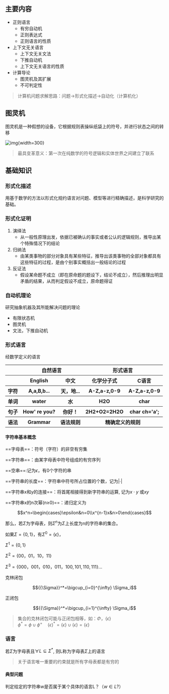 ## 主要内容

- 正则语言
    - 有穷自动机
    - 正则表达式
    - 正则语言的性质
- 上下文无关语言
    - 上下文无关文法
    - 下推自动机
    - 上下文无关语言的性质
- 计算导论
    - 图灵机及其扩展
    - 不可判定性

> 计算机问题求解思路：问题$\to$形式化描述$\to$自动化（计算机化）

## 图灵机

图灵机是一种假想的设备，它根据规则表操纵纸袋上的符号，并进行状态之间的转移

![img](https://github.com/dinorextim/dinorextim.github.io/blob/main/docs/images/xsyy1-1.png?raw=true){width=300}

> 最具变革意义：第一次在纯数学的符号逻辑和实体世界之间建立了联系

## 基础知识

### 形式化描述

用基于数学的方法以形式化规约语言对问题、模型等进行精确描述，是科学研究的基础。

### 形式化证明

1. 演绎法
    - 从一般性原理出发，依据已被确认的事实或者公认的逻辑规则，推导出某个特殊情况下的结论
2. 归纳法
    - 由某类事物的部分对象具有某些特征，推导出该类事物的全部对象都具有这些特征的过程，是由个别事实概括出一般结论的过程
3. 反证法
    - 假设某命题不成立（即在原命题的题设下，结论不成立），然后推理出明显矛盾的结果，从而判定假设不成立，原命题得证

### 自动机理论

研究抽象机器及其所能解决问题的理论

- 有限状态机
- 图灵机
- 文法，下推自动机

### 形式语言

经数学定义的语言

<table>
    <tr><th></th><th colspan="2" align=center>自然语言</th><th colspan="2" align=center>形式语言</th></tr>
    <tr><th></th><th>English</th><th>中文</th><th>化学分子式</th><th>C语言</th></tr>
    <tr><th>字符</th><th>A,a,B,b...</th><th>天，地...</th><th>A-Z,a-z,0-9</th><th>A-Z,a-z,0-9</th></tr>
    <tr><th>单词</th><th>water</th><th>水</th><th>H2O</th><th>char</th></tr>
    <tr><th>句子</th><th>How' re you?</th><th>你好！</th><th>2H2+O2=2H2O</th><th>char ch='a';</th></tr>
    <tr><th>语法</th><th>Grammar</th><th>语法规则</th><th colspan="2" align=center>精确定义的规则</th></tr>
</table>

#### 字符串基本概念

==字母表==：符号（字符）的非空有穷集

==字符串==：由某字母表中符号组成的有穷序列

==空串==:记为$\epsilon$，有0个字符的串

==字符串的长度==：字符串中符号所占位置的个数，记为|∙|

==字符串x和y的连接==：将首尾相接得到新字符串的运算, 记为$x\cdot y$ 或$xy$

==字符串x的n次幂(n≥0)==：递归定义为

$$x^n=\begin{cases}\epsilon&n=0\\x^{n-1}x&n>0\end{cases}$$

那么，若$\Sigma$为字母表，则$\Sigma^n$为$\Sigma$上长度为n的字符串的集合。

如果$\Sigma=\{0,1\}$，有$\Sigma^0=\{\epsilon\}$，

$\Sigma^1=\{0,1\}$

$\Sigma^2=\{00，01，10，11\}$

$\Sigma^3=\{000，001，010，011，100,101,110,111\}$...

克林闭包

$${{\Sigma}}^*=\bigcup_{i=0}^{\infty} \Sigma_i$$

正闭包

$${{\Sigma}}^*=\bigcup_{i=1}^{\infty} \Sigma_i$$

> 集合的克林闭包可能与正闭包相等，如：$\Phi，\{\epsilon\}$<br>
> $\phi^*=\phi\cup \phi^+\quad \{\epsilon\}^*=\{\epsilon\}\cup\{\epsilon\}=\{\epsilon\}$

### 语言

若$\Sigma$为字母表且$\forall L \subseteq {\Sigma}^*$, 则L称为字母表$\Sigma$上的语言

> 关于语言唯一重要的约束就是所有字母表都是有穷的

#### 典型问题

判定给定的字符串w是否属于某个具体的语言L？（$w\in L?$）